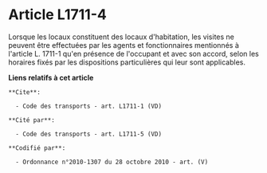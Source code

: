 # Article L1711-4

Lorsque les locaux constituent des locaux d'habitation, les visites ne peuvent être effectuées par les agents et
fonctionnaires mentionnés à l'article L. 1711-1 qu'en présence de l'occupant et avec son accord, selon les horaires fixés par
les dispositions particulières qui leur sont applicables.

**Liens relatifs à cet article**

	**Cite**:

	  - Code des transports - art. L1711-1 (VD)

	**Cité par**:

	  - Code des transports - art. L1711-5 (VD)

	**Codifié par**:

	  - Ordonnance n°2010-1307 du 28 octobre 2010 - art. (V)
